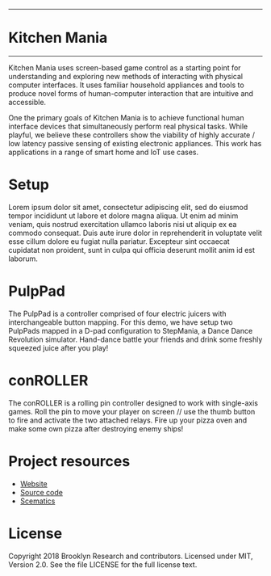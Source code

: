 ****
# Kitchen Mania
****
Kitchen Mania uses screen-based game control as a starting point for understanding and exploring new methods of interacting with physical computer interfaces. It uses familiar household appliances and tools to produce novel forms of human-computer interaction that are intuitive and accessible.

One the primary goals of Kitchen Mania is to achieve functional human interface devices that simultaneously perform real physical tasks. While playful, we believe these controllers show the viability of highly accurate / low latency passive sensing of existing electronic appliances. This work has applications in a range of smart home and IoT use cases.


Setup
=========
Lorem ipsum dolor sit amet, consectetur adipiscing elit, sed do eiusmod tempor incididunt ut labore et dolore magna aliqua. Ut enim ad minim veniam, quis nostrud exercitation ullamco laboris nisi ut aliquip ex ea commodo consequat. Duis aute irure dolor in reprehenderit in voluptate velit esse cillum dolore eu fugiat nulla pariatur. Excepteur sint occaecat cupidatat non proident, sunt in culpa qui officia deserunt mollit anim id est laborum.


PulpPad
=========
The PulpPad is a controller comprised of four electric juicers with interchangeable button mapping. For this demo, we have setup two PulpPads mapped in a D-pad configuration to StepMania, a Dance Dance Revolution simulator. Hand-dance battle your friends and drink some freshly squeezed juice after you play!


conROLLER
=========
The conROLLER is a rolling pin controller designed to work with single-axis games. Roll the pin to move your player on screen // use the thumb button to fire and activate the two attached relays. Fire up your pizza oven and make some own pizza after destroying enemy ships!


Project resources
=================
- [Website](http://www.brooklynresearch.org)
- [Source code](#)
- [Scematics](https://github.com/BKRLearning/NFOI/tree/master/Schematics)


License
=======
Copyright 2018 Brooklyn Research and contributors.
Licensed under MIT, Version 2.0. See the file LICENSE for the full license text.
